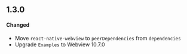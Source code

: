 ## 1.3.0

#### Changed

- Move `react-native-webview` to `peerDependencies` from `dependencies`
- Upgrade `Examples` to Webview 10.7.0
